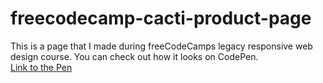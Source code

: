 # freecodecamp-cacti-product-page
This is a page that I made during freeCodeCamps legacy responsive web design course.
You can check out how it looks on CodePen.<br>
<a href="https://codepen.io/bej-d-vid/pen/xxRpOQX"> Link to the Pen </a>